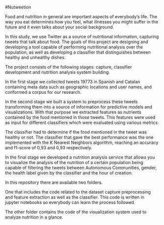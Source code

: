 #Nutweetion

Food  and  nutrition  in  general  are  important  aspects  of everybody’s life. The way you eat determines how you feel, 
what illnesses you might suffer in the future and it even talks about your social background.

In this study, we use Twitter as a source of nutritional information, capturing tweets that talk about food. The goals of this
project are designing and developing a tool capable of performing nutritional analysis over the population, as well as developing a classifier that distinguishes between healthy and unhealthy dishes. 

The project consists of the following stages: capture, classifier development and nutrition analysis system building.


In the first stage we collected tweets 19773 in Spanish and Catalan containing meta data such as geographic locations and user names, and conformed a corpus for our research.

In the second stage we built a system to preprocess these tweets transforming them into a source of information for predictive models and visualizations. With that purpose we extracted features as nutrients contained by the food mentioned in those tweets. This features were used as input for different classifiers which were evaluated using various metrics.

The classifier had to determine if the food mentioned in the tweet was healthy or not. The classifier that gave the best performance was the one implemented with the K Nearest Neighbors algorithm, reaching an accuracy and f1-score of 0,93 and 0,93 respectively.

In the final stage we developed a nutrition analysis service that allows you to visualize the analysis of the nutrition of a certain population being capable of filtering the tweets between Autonomous Communities, gender, the health label given by the classifier and the hour of creation.

In this repository there are available two folders.

One that includes the code related to the dataset capture preprocessing and feature extraction as well as the classifier. 
This code is written in jupyter notebooks so everybody can learn the process followed.

The other folder contains the code of the visualization system used to analyze nutrition in a glance.
